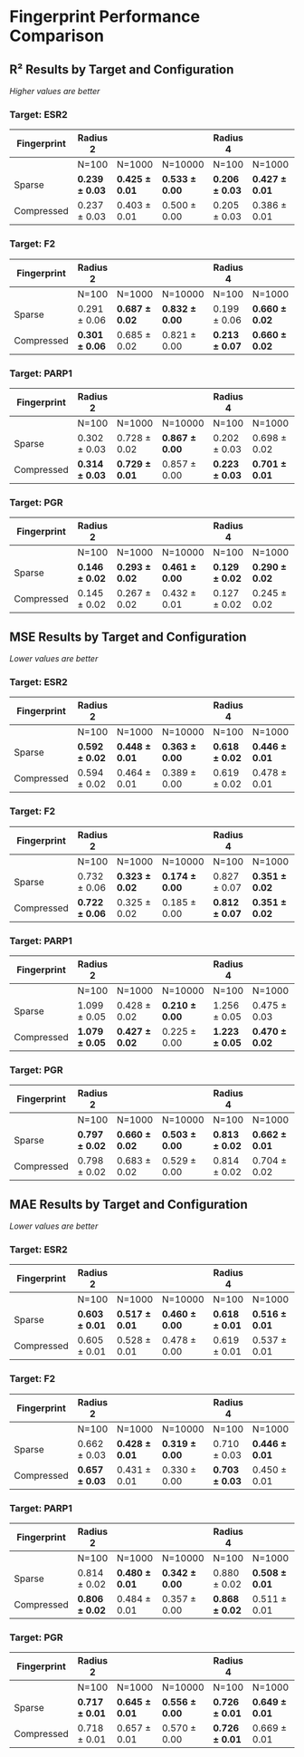 # Fingerprint Performance Comparison

## R² Results by Target and Configuration
*Higher values are better*

### Target: ESR2

| Fingerprint | Radius 2 |  |  | Radius 4 |  |  |
|-------------|----------|----------|----------|----------|----------|----------|
|             | N=100    | N=1000   | N=10000  | N=100    | N=1000   | N=10000  |
| Sparse      | **0.239 ± 0.03** | **0.425 ± 0.01** | **0.533 ± 0.00** | **0.206 ± 0.03** | **0.427 ± 0.01** | **0.541 ± 0.00** |
| Compressed  | 0.237 ± 0.03 | 0.403 ± 0.01 | 0.500 ± 0.00 | 0.205 ± 0.03 | 0.386 ± 0.01 | 0.472 ± 0.00 |

### Target: F2

| Fingerprint | Radius 2 |  |  | Radius 4 |  |  |
|-------------|----------|----------|----------|----------|----------|----------|
|             | N=100    | N=1000   | N=10000  | N=100    | N=1000   | N=10000  |
| Sparse      | 0.291 ± 0.06 | **0.687 ± 0.02** | **0.832 ± 0.00** | 0.199 ± 0.06 | **0.660 ± 0.02** | **0.828 ± 0.00** |
| Compressed  | **0.301 ± 0.06** | 0.685 ± 0.02 | 0.821 ± 0.00 | **0.213 ± 0.07** | **0.660 ± 0.02** | 0.808 ± 0.00 |

### Target: PARP1

| Fingerprint | Radius 2 |  |  | Radius 4 |  |  |
|-------------|----------|----------|----------|----------|----------|----------|
|             | N=100    | N=1000   | N=10000  | N=100    | N=1000   | N=10000  |
| Sparse      | 0.302 ± 0.03 | 0.728 ± 0.02 | **0.867 ± 0.00** | 0.202 ± 0.03 | 0.698 ± 0.02 | **0.862 ± 0.00** |
| Compressed  | **0.314 ± 0.03** | **0.729 ± 0.01** | 0.857 ± 0.00 | **0.223 ± 0.03** | **0.701 ± 0.01** | 0.846 ± 0.00 |

### Target: PGR

| Fingerprint | Radius 2 |  |  | Radius 4 |  |  |
|-------------|----------|----------|----------|----------|----------|----------|
|             | N=100    | N=1000   | N=10000  | N=100    | N=1000   | N=10000  |
| Sparse      | **0.146 ± 0.02** | **0.293 ± 0.02** | **0.461 ± 0.00** | **0.129 ± 0.02** | **0.290 ± 0.02** | **0.451 ± 0.00** |
| Compressed  | 0.145 ± 0.02 | 0.267 ± 0.02 | 0.432 ± 0.01 | 0.127 ± 0.02 | 0.245 ± 0.02 | 0.396 ± 0.01 |

## MSE Results by Target and Configuration
*Lower values are better*

### Target: ESR2

| Fingerprint | Radius 2 |  |  | Radius 4 |  |  |
|-------------|----------|----------|----------|----------|----------|----------|
|             | N=100    | N=1000   | N=10000  | N=100    | N=1000   | N=10000  |
| Sparse      | **0.592 ± 0.02** | **0.448 ± 0.01** | **0.363 ± 0.00** | **0.618 ± 0.02** | **0.446 ± 0.01** | **0.358 ± 0.00** |
| Compressed  | 0.594 ± 0.02 | 0.464 ± 0.01 | 0.389 ± 0.00 | 0.619 ± 0.02 | 0.478 ± 0.01 | 0.411 ± 0.00 |

### Target: F2

| Fingerprint | Radius 2 |  |  | Radius 4 |  |  |
|-------------|----------|----------|----------|----------|----------|----------|
|             | N=100    | N=1000   | N=10000  | N=100    | N=1000   | N=10000  |
| Sparse      | 0.732 ± 0.06 | **0.323 ± 0.02** | **0.174 ± 0.00** | 0.827 ± 0.07 | **0.351 ± 0.02** | **0.177 ± 0.00** |
| Compressed  | **0.722 ± 0.06** | 0.325 ± 0.02 | 0.185 ± 0.00 | **0.812 ± 0.07** | **0.351 ± 0.02** | 0.198 ± 0.00 |

### Target: PARP1

| Fingerprint | Radius 2 |  |  | Radius 4 |  |  |
|-------------|----------|----------|----------|----------|----------|----------|
|             | N=100    | N=1000   | N=10000  | N=100    | N=1000   | N=10000  |
| Sparse      | 1.099 ± 0.05 | 0.428 ± 0.02 | **0.210 ± 0.00** | 1.256 ± 0.05 | 0.475 ± 0.03 | **0.217 ± 0.00** |
| Compressed  | **1.079 ± 0.05** | **0.427 ± 0.02** | 0.225 ± 0.00 | **1.223 ± 0.05** | **0.470 ± 0.02** | 0.242 ± 0.00 |

### Target: PGR

| Fingerprint | Radius 2 |  |  | Radius 4 |  |  |
|-------------|----------|----------|----------|----------|----------|----------|
|             | N=100    | N=1000   | N=10000  | N=100    | N=1000   | N=10000  |
| Sparse      | **0.797 ± 0.02** | **0.660 ± 0.02** | **0.503 ± 0.00** | **0.813 ± 0.02** | **0.662 ± 0.01** | **0.512 ± 0.00** |
| Compressed  | 0.798 ± 0.02 | 0.683 ± 0.02 | 0.529 ± 0.00 | 0.814 ± 0.02 | 0.704 ± 0.02 | 0.564 ± 0.00 |

## MAE Results by Target and Configuration
*Lower values are better*

### Target: ESR2

| Fingerprint | Radius 2 |  |  | Radius 4 |  |  |
|-------------|----------|----------|----------|----------|----------|----------|
|             | N=100    | N=1000   | N=10000  | N=100    | N=1000   | N=10000  |
| Sparse      | **0.603 ± 0.01** | **0.517 ± 0.01** | **0.460 ± 0.00** | **0.618 ± 0.01** | **0.516 ± 0.01** | **0.457 ± 0.00** |
| Compressed  | 0.605 ± 0.01 | 0.528 ± 0.01 | 0.478 ± 0.00 | 0.619 ± 0.01 | 0.537 ± 0.01 | 0.493 ± 0.00 |

### Target: F2

| Fingerprint | Radius 2 |  |  | Radius 4 |  |  |
|-------------|----------|----------|----------|----------|----------|----------|
|             | N=100    | N=1000   | N=10000  | N=100    | N=1000   | N=10000  |
| Sparse      | 0.662 ± 0.03 | **0.428 ± 0.01** | **0.319 ± 0.00** | 0.710 ± 0.03 | **0.446 ± 0.01** | **0.321 ± 0.00** |
| Compressed  | **0.657 ± 0.03** | 0.431 ± 0.01 | 0.330 ± 0.00 | **0.703 ± 0.03** | 0.450 ± 0.01 | 0.342 ± 0.00 |

### Target: PARP1

| Fingerprint | Radius 2 |  |  | Radius 4 |  |  |
|-------------|----------|----------|----------|----------|----------|----------|
|             | N=100    | N=1000   | N=10000  | N=100    | N=1000   | N=10000  |
| Sparse      | 0.814 ± 0.02 | **0.480 ± 0.01** | **0.342 ± 0.00** | 0.880 ± 0.02 | **0.508 ± 0.01** | **0.346 ± 0.00** |
| Compressed  | **0.806 ± 0.02** | 0.484 ± 0.01 | 0.357 ± 0.00 | **0.868 ± 0.02** | 0.511 ± 0.01 | 0.373 ± 0.00 |

### Target: PGR

| Fingerprint | Radius 2 |  |  | Radius 4 |  |  |
|-------------|----------|----------|----------|----------|----------|----------|
|             | N=100    | N=1000   | N=10000  | N=100    | N=1000   | N=10000  |
| Sparse      | **0.717 ± 0.01** | **0.645 ± 0.01** | **0.556 ± 0.00** | **0.726 ± 0.01** | **0.649 ± 0.01** | **0.563 ± 0.00** |
| Compressed  | 0.718 ± 0.01 | 0.657 ± 0.01 | 0.570 ± 0.00 | **0.726 ± 0.01** | 0.669 ± 0.01 | 0.592 ± 0.00 |